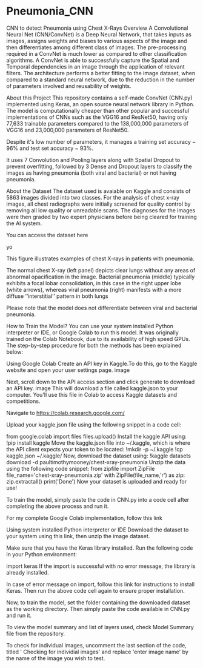 # Pneumonia_CNN

CNN to detect Pneumonia using Chest X-Rays
Overview
A Convolutional Neural Net (CNN/ConvNet) is a Deep Neural Network, that takes inputs as images, assigns weights and biases to various aspects of the image and then differentiates among different class of images. The pre-processing required in a ConvNet is much lower as compared to other classification algorithms. A ConvNet is able to successfully capture the Spatial and Temporal dependencies in an image through the application of relevant filters. The architecture performs a better fitting to the image dataset, when compared to a standard neural network, due to the reduction in the number of parameters involved and reusability of weights.

About this Project
This repository contains a self-made ConvNet (CNN.py) implemented using Keras, an open source neural network library in Python. The model is computationally cheaper than other popular and successful implementations of CNNs such as the VGG16 and ResNet50, having only 77,633 trainable parameters compared to the 138,000,000 parameters of VGG16 and 23,000,000 parameters of ResNet50.

Despite it's low number of parameters, it manages a training set accuracy ~ 96% and test set accuracy ~ 93%.

It uses 7 Convolution and Pooling layers along with Spatial Dropout to prevent overfitting, followed by 3 Dense and Dropout layers to classify the images as having pneumonia (both viral and bacterial) or not having pneumonia.

About the Dataset
The dataset used is avaiable on Kaggle and consists of 5863 images divided into two classes. For the analysis of chest x-ray images, all chest radiographs were initially screened for quality control by removing all low quality or unreadable scans. The diagnoses for the images were then graded by two expert physicians before being cleared for training the AI system.

You can access the dataset here

yo

This figure illustrates examples of chest X-rays in patients with pneumonia.

The normal chest X-ray (left panel) depicts clear lungs without any areas of abnormal opacification in the image. Bacterial pneumonia (middle) typically exhibits a focal lobar consolidation, in this case in the right upper lobe (white arrows), whereas viral pneumonia (right) manifests with a more diffuse ‘‘interstitial’’ pattern in both lungs

Please note that the model does not differentiate between viral and bacterial pneumonia.

How to Train the Model?
You can use your system installed Python interpreter or IDE, or Google Colab to run this model. It was originally trained on the Colab Notebook, due to its availability of high speed GPUs. The step-by-step procedure for both the methods has been explained below:

Using Google Colab
Create an API key in Kaggle.To do this, go to the Kaggle website and open your user settings page. image

Next, scroll down to the API access section and click generate to download an API key. image This will download a file called kaggle.json to your computer. You'll use this file in Colab to access Kaggle datasets and competitions.

Navigate to https://colab.research.google.com/

Upload your kaggle.json file using the following snippet in a code cell:

from google.colab import files
files.upload()
Install the kaggle API using:
!pip install kaggle
Move the kaggle.json file into ~/.kaggle, which is where the API client expects your token to be located:
!mkdir -p ~/.kaggle
!cp kaggle.json ~/.kaggle/
Now, download the dataset using:
!kaggle datasets download -d paultimothymooney/chest-xray-pneumonia
Unzip the data using the following code snippet:
from zipfile import ZipFile
file_name='chest-xray-pneumonia.zip'
with ZipFile(file_name,'r') as zip:
  zip.extractall()
  print('Done')
Now your dataset is uploaded and ready for use!

To train the model, simply paste the code in CNN.py into a code cell after completing the above process and run it.

For my complete Google Colab implementation, follow this link

Using system installed Python interpreter or IDE
Download the dataset to your system using this link, then unzip the image dataset.

Make sure that you have the Keras library installed. Run the following code in your Python environment:

import keras
If the import is successful with no error message, the library is already installed.

In case of error message on import, follow this link for instructions to install Keras. Then run the above code cell again to ensure proper installation.

Now, to train the model, set the folder containing the downloaded dataset as the working directory. Then simply paste the code available in CNN.py and run it.

To view the model summary and list of layers used, check Model Summary file from the repository.

To check for individual images, uncomment the last section of the code, titled ' Checking for individial images' and replace 'enter image name' by the name of the image you wish to test.
